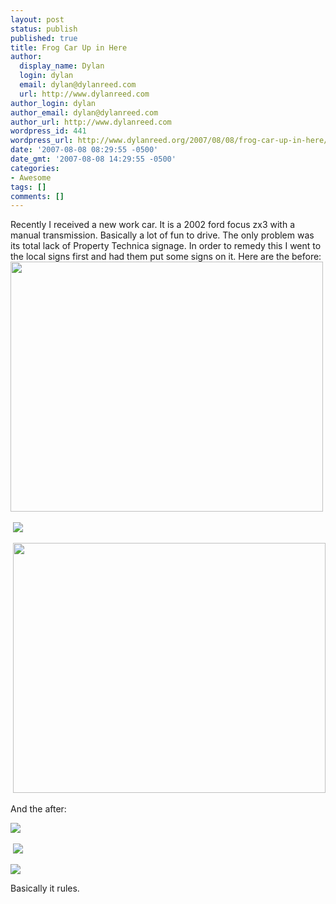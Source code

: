 ```yaml
---
layout: post
status: publish
published: true
title: Frog Car Up in Here
author:
  display_name: Dylan
  login: dylan
  email: dylan@dylanreed.com
  url: http://www.dylanreed.com
author_login: dylan
author_email: dylan@dylanreed.com
author_url: http://www.dylanreed.com
wordpress_id: 441
wordpress_url: http://www.dylanreed.org/2007/08/08/frog-car-up-in-here/
date: '2007-08-08 08:29:55 -0500'
date_gmt: '2007-08-08 14:29:55 -0500'
categories:
- Awesome
tags: []
comments: []
---
```

<p>Recently I received a new work car. It is a 2002 ford focus zx3 with a manual transmission. Basically a lot of fun to drive. The only problem was its total lack of Property Technica signage. In order to remedy this I went to the local signs first and had them put some signs on it. Here are the before:<img height="400" src="http://farm2.static.flickr.com/1068/998129448_f8bbb73506.jpg?v=0" width="500"/>&nbsp;</p>
<p>&nbsp;<img src="http://farm2.static.flickr.com/1386/997300593_706610e159.jpg?v=0"/></p>
<p>&nbsp;<img height="400" src="http://farm2.static.flickr.com/1235/998137302_ecedcb0b92.jpg?v=0" width="500"/></p>
<p>And the after:</p>
<p><img src="http://farm2.static.flickr.com/1079/1044502062_45bc3c1841.jpg?v=0"/>&nbsp;</p>
<p>&nbsp;<img src="http://farm2.static.flickr.com/1234/1050610799_7d555d63e0.jpg?v=0"/> </p>
<p><img src="http://farm2.static.flickr.com/1162/1050616459_d3fffdd9ce.jpg?v=0"/></p>
<p>Basically it rules.</p></p>
